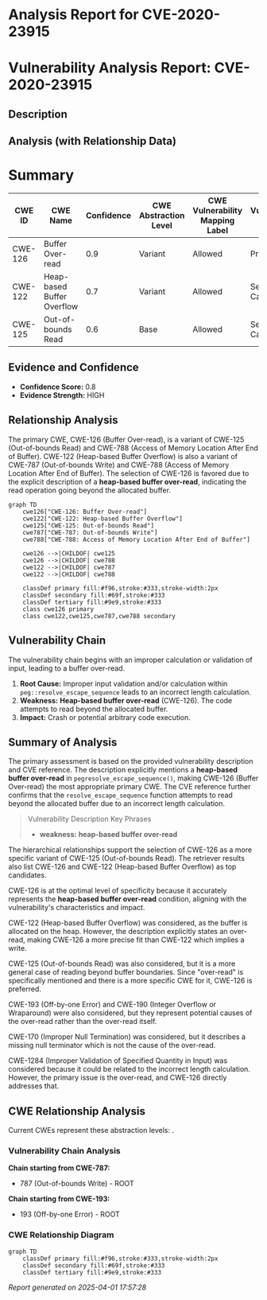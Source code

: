 # Analysis Report for CVE-2020-23915

# Vulnerability Analysis Report: CVE-2020-23915

## Description



## Analysis (with Relationship Data)

# Summary
| CWE ID | CWE Name | Confidence | CWE Abstraction Level | CWE Vulnerability Mapping Label | CWE-Vulnerability Mapping Notes |
|---|---|---|---|---|---|
| CWE-126 | Buffer Over-read | 0.9 | Variant | Allowed | Primary CWE |
| CWE-122 | Heap-based Buffer Overflow | 0.7 | Variant | Allowed | Secondary Candidate |
| CWE-125 | Out-of-bounds Read | 0.6 | Base | Allowed | Secondary Candidate |

## Evidence and Confidence

*   **Confidence Score:** 0.8
*   **Evidence Strength:** HIGH

## Relationship Analysis
The primary CWE, CWE-126 (Buffer Over-read), is a variant of CWE-125 (Out-of-bounds Read) and CWE-788 (Access of Memory Location After End of Buffer). CWE-122 (Heap-based Buffer Overflow) is also a variant of CWE-787 (Out-of-bounds Write) and CWE-788 (Access of Memory Location After End of Buffer). The selection of CWE-126 is favored due to the explicit description of a **heap-based buffer over-read**, indicating the read operation going beyond the allocated buffer.

```mermaid
graph TD
    cwe126["CWE-126: Buffer Over-read"]
    cwe122["CWE-122: Heap-based Buffer Overflow"]
    cwe125["CWE-125: Out-of-bounds Read"]
    cwe787["CWE-787: Out-of-bounds Write"]
    cwe788["CWE-788: Access of Memory Location After End of Buffer"]

    cwe126 -->|CHILDOF| cwe125
    cwe126 -->|CHILDOF| cwe788
    cwe122 -->|CHILDOF| cwe787
    cwe122 -->|CHILDOF| cwe788

    classDef primary fill:#f96,stroke:#333,stroke-width:2px
    classDef secondary fill:#69f,stroke:#333
    classDef tertiary fill:#9e9,stroke:#333
    class cwe126 primary
    class cwe122,cwe125,cwe787,cwe788 secondary
```

## Vulnerability Chain
The vulnerability chain begins with an improper calculation or validation of input, leading to a buffer over-read.
1.  **Root Cause:** Improper input validation and/or calculation within `peg::resolve_escape_sequence` leads to an incorrect length calculation.
2.  **Weakness:** **Heap-based buffer over-read** (CWE-126). The code attempts to read beyond the allocated buffer.
3.  **Impact:** Crash or potential arbitrary code execution.

## Summary of Analysis
The primary assessment is based on the provided vulnerability description and CVE reference. The description explicitly mentions a **heap-based buffer over-read** in `pegresolve_escape_sequence()`, making CWE-126 (Buffer Over-read) the most appropriate primary CWE. The CVE reference further confirms that the `resolve_escape_sequence` function attempts to read beyond the allocated buffer due to an incorrect length calculation.

> Vulnerability Description Key Phrases
> - **weakness:** **heap-based buffer over-read**

The hierarchical relationships support the selection of CWE-126 as a more specific variant of CWE-125 (Out-of-bounds Read). The retriever results also list CWE-126 and CWE-122 (Heap-based Buffer Overflow) as top candidates.

CWE-126 is at the optimal level of specificity because it accurately represents the **heap-based buffer over-read** condition, aligning with the vulnerability's characteristics and impact.

CWE-122 (Heap-based Buffer Overflow) was considered, as the buffer is allocated on the heap. However, the description explicitly states an over-read, making CWE-126 a more precise fit than CWE-122 which implies a write.

CWE-125 (Out-of-bounds Read) was also considered, but it is a more general case of reading beyond buffer boundaries. Since "over-read" is specifically mentioned and there is a more specific CWE for it, CWE-126 is preferred.

CWE-193 (Off-by-one Error) and CWE-190 (Integer Overflow or Wraparound) were also considered, but they represent potential causes of the over-read rather than the over-read itself.

CWE-170 (Improper Null Termination) was considered, but it describes a missing null terminator which is not the cause of the over-read.

CWE-1284 (Improper Validation of Specified Quantity in Input) was considered because it could be related to the incorrect length calculation. However, the primary issue is the over-read, and CWE-126 directly addresses that.


## CWE Relationship Analysis

Current CWEs represent these abstraction levels: .


### Vulnerability Chain Analysis

**Chain starting from CWE-787:**
- 787 (Out-of-bounds Write) - ROOT


**Chain starting from CWE-193:**
- 193 (Off-by-one Error) - ROOT



### CWE Relationship Diagram

```mermaid
graph TD
    classDef primary fill:#f96,stroke:#333,stroke-width:2px
    classDef secondary fill:#69f,stroke:#333
    classDef tertiary fill:#9e9,stroke:#333
```



*Report generated on 2025-04-01 17:57:28*

